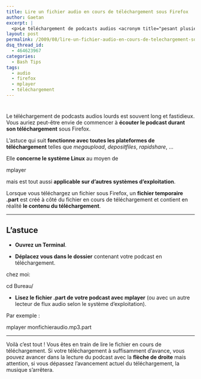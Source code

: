 ```yaml
---
title: Lire un fichier audio en cours de téléchargement sous Firefox
author: Gaetan
excerpt: |
  <p>Le téléchargement de podcasts audios <acronym title="pesant plusieurs centaines de Mo">lourds</acronym> est souvent long et fastidieux. Vous auriez peut-être envie de commencer à <strong>écouter le podcast durant son téléchargement</strong> sous Firefox.</p> <p>L'astuce qui suit <strong>fonctionne avec toutes les plateformes de téléchargement</strong> telles que <em>megaupload</em>, <em>depositfiles</em>, <em>rapidshare</em>, ...</p> <p>Elle <strong>concerne le système Linux</strong> au moyen de <code>mplayer</code> mais est tout aussi <strong>applicable sur d'autres systèmes d'exploitation</strong>.</p>
layout: post
permalink: /2009/08/lire-un-fichier-audio-en-cours-de-telechargement-sous-firefox/
dsq_thread_id:
  - 464623967
categories:
  - Bash Tips
tags:
  - audio
  - firefox
  - mplayer
  - téléchargement
---
```

# 

Le téléchargement de podcasts audios lourds est souvent long et fastidieux. Vous auriez peut-être envie de commencer à **écouter le podcast durant son téléchargement** sous Firefox.

L’astuce qui suit **fonctionne avec toutes les plateformes de téléchargement** telles que *megaupload*, *depositfiles*, *rapidshare*, …

Elle **concerne le système Linux** au moyen de

mplayer

mais est tout aussi **applicable sur d’autres systèmes d’exploitation**.



Lorsque vous téléchargez un fichier sous Firefox, un **fichier temporaire .part** est créé à côté du fichier en cours de téléchargement et contient en réalité **le contenu du téléchargement**.

* * *

## L’astuce

*   **Ouvrez un Terminal**.




*   **Déplacez vous dans le dossier** contenant votre podcast en téléchargement.

chez moi:

cd Bureau/ 

*   **Lisez le fichier .part de votre podcast avec mplayer** (ou avec un autre lecteur de flux audio selon le système d’exploitation).

Par exemple :

mplayer monfichieraudio.mp3.part 

* * *

Voilà c’est tout ! Vous êtes en train de lire le fichier en cours de téléchargement. Si votre téléchargement à suffisamment d’avance, vous pouvez avancer dans la lecture du podcast avec la **flèche de droite** mais attention, si vous dépassez l’avancement actuel du téléchargement, la musique s’arrêtera.